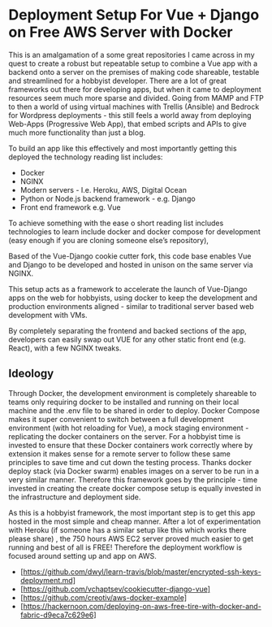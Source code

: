 # Deployment Setup For Vue + Django on Free AWS Server with Docker

This is an amalgamation of a some great repositories I came across in my quest to create a robust but repeatable setup to combine a Vue app with a backend onto a server on the premises of making code shareable, testable and streamlined for a hobbyist developer. There are a lot of great frameworks out there for developing apps, but when it came to deployment resources seem much more sparse and divided. Going from MAMP and FTP to then a world of using virtual machines with Trellis (Ansible) and Bedrock for Wordpress deployments - this still feels a world away from deploying Web-Apps (Progressive Web App), that embed scripts and APIs to give much more functionality than just a blog.

To build an app like this effectively and most importantly getting this deployed the technology reading list includes:

- Docker
- NGINX
- Modern servers - I.e. Heroku, AWS, Digital Ocean
- Python or Node.js backend framework - e.g. Django
- Front end framework e.g. Vue

To achieve something with the ease o  short reading list includes technologies to learn include docker and docker compose for development (easy enough if you are cloning someone else’s repository),  

Based of the Vue-Django cookie cutter fork, this code base enables Vue and Django to be developed and hosted in unison on the same server via NGINX.

This setup acts as a framework to accelerate the launch of Vue-Django apps on the web for hobbyists, using docker to keep the development and production environments aligned - similar to traditional server based web development with VMs. 

By completely separating the frontend and backed sections of the app, developers can easily swap out VUE for any other static front end (e.g. React), with a few NGINX tweaks.


## Ideology

Through Docker, the development environment is completely shareable to teams only requiring docker to be installed and running on their local machine and the .env file to be shared in order to deploy.
Docker Compose makes it super convenient to switch between a full development environment (with hot reloading for Vue), a mock staging environment - replicating the docker containers on the server. For a hobbyist time is invested to ensure that these Docker containers work correctly where by extension it makes sense for a remote server to follow these same principles to save time and cut down the testing process. Thanks docker deploy stack  (via Docker swarm) enables images on a server to be run in a very similar manner. Therefore this framework goes by the principle - time invested in creating the create docker compose setup is equally invested in the infrastructure and deployment side. 

As this is a hobbyist framework, the most important step is to get this app hosted in the most simple and cheap manner. After a lot of experimentation with Heroku (if someone has a similar setup like this which works there please share) , the 750 hours AWS EC2 server proved much easier to get running and best of all is FREE! Therefore the deployment workflow is focused around setting up and app on AWS. 




- [https://github.com/dwyl/learn-travis/blob/master/encrypted-ssh-keys-deployment.md]
- [https://github.com/vchaptsev/cookiecutter-django-vue]
- [https://github.com/creotiv/aws-docker-example]
- [https://hackernoon.com/deploying-on-aws-free-tire-with-docker-and-fabric-d9eca7c629e6]

